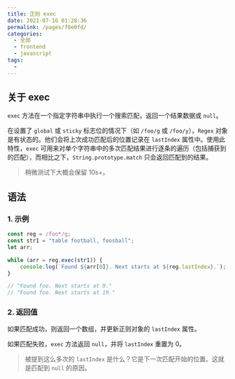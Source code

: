 ```yaml
---
title: 正则 exec
date: 2021-07-16 01:28:36
permalink: /pages/f0e0fd/
categories: 
  - 全部
  - frontend
  - javascript
tags: 
  - 
---
```


## 关于 exec

`exec` 方法在一个指定字符串中执行一个搜索匹配，返回一个结果数据或 `null`。

在设置了 `global` 或 `sticky` 标志位的情况下（如 `/foo/g` 或 `/foo/y`），`Regex` 对象是有状态的。他们会将上次成功匹配后的位置记录在 `lastIndex` 属性中。使用此特性，`exec` 可用来对单个字符串中的多次匹配结果进行逐条的遍历（包括捕获到的匹配），而相比之下，`String.prototype.match` 只会返回匹配到的结果。

> 稍微测试下大概会保留 10s+。



## 语法

### 1. 示例

```js
const reg = /foo*/g;
const str1 = "table football, foosball";
let arr;

while (arr = reg.exec(str1)) {
	console.log(`Found ${arr[0]}. Next starts at ${reg.lastIndex}.`);
}

// "Found foo. Next starts at 9."
// "Found foo. Next starts at 19."
```

### 2. 返回值

如果匹配成功，则返回一个数组，并更新正则对象的 `lastIndex` 属性。

如果匹配失败，`exec` 方法返回 `null`，并将 `lastIndex` 重置为 0。

> 被提到这么多次的 `lastIndex` 是什么？它是下一次匹配开始的位置。这就是匹配到 `null` 的原因。